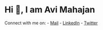<p display="flex" flex-direction="coloumn">
    <img align="left" src="https://cdn.dribbble.com/users/1277312/screenshots/14733298/media/39b1045e593737587dd60e42c8422d1f.gif" width="1em"/>
    <h1>Hi 👋, I am <b>Avi Mahajan</b></h1>
</p>
</hr>
Connect with me on:
- <a href="mailto:kishnayc@gmail.com">Mail</a>
- <a href="https://www.linkedin.com/in/avi-mahajan-62a10a247/">LinkedIn</a>
- <a href="https://twitter.com/Kishna2401">Twitter</a>